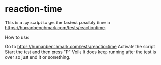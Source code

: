 # reaction-time
This is a .py script to get the fastest possibly time in https://humanbenchmark.com/tests/reactiontime.

How to use:

Go to https://humanbenchmark.com/tests/reactiontime
Activate the script
Start the test and then press "P"
Voila
It does keep running after the test is over so just end it or something.
